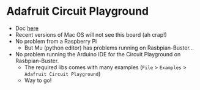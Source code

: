 # Adafruit Circuit Playground
- Doc [here](https://learn.adafruit.com/adafruit-circuit-playground-express?view=all)
- Recent versions of Mac OS will not see this board (ah crap!)
- No problem from a Raspberry Pi
    - But Mu (python editor) has problems running on Rasbpian-Buster...
- No problem running the Arduino IDE for the Circuit Playground on Rasbpian-Buster.
    - The required libs comes with many examples (`File` > `Examples` > `Adafruit Circuit Playground`)
    - Way to go!
